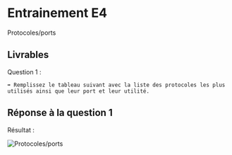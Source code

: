 # Entrainement E4

Protocoles/ports

## Livrables

Question 1 :

```
➡️ Remplissez le tableau suivant avec la liste des protocoles les plus utilisés ainsi que leur port et leur utilité.
```

## Réponse à la question 1

Résultat :

![Protocoles/ports](https://i.imgur.com/TwyFwpc.png)
